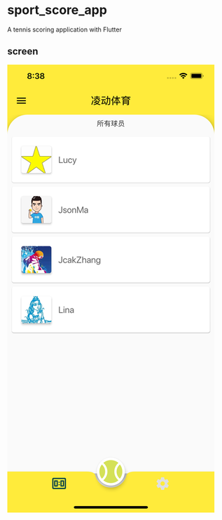 # sport_score_app

A tennis scoring application with Flutter

## screen

![screen](https://github.com/markweng/LingDongSports/raw/master/screen/Simulator%20Screen%20Shot%20-%20iPhone%2011%20Pro%20Max%20-%202020-01-08%20at%2008.38.20.png)
